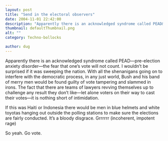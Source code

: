 ```yaml
---
layout: post
title: "Send in the electoral observers"
date: 2004-11-01 22:42:00
description: "Apparently there is an acknowledged syndrome called PEAD&#8212;pre-election anxiety disorder&#8212;the fear that one&#8217;s vote will not count. I wouldn&#8217;t be surprised if it was sweeping the nation. With all the shenanigans going on to interfere with the democratic process, in&#8230;"
thumbnail: defaultThumbnail.png
alt: ""
category: Techno-bollocks

author: dug
---
```


<p>Apparently there is an acknowledged syndrome called <span class="caps"><span class="caps">PEAD</span></span>&#8212;pre-election anxiety disorder&#8212;the fear that one&#8217;s vote will not count. I wouldn&#8217;t be surprised if it was sweeping the nation. With all the shenanigans going on to interfere with the democratic process, in any just world, Bush and his band of merry men would be found guilty of vote tampering and slammed in irons. The fact that there are teams of lawyers revving themselves up to challenge any result they don&#8217;t like&#8212;let alone voters on their way to cast their votes&#8212;it is nothing short of intimidation. </p>

<p>If this was Haiti or Indonesia there would be men in blue helmets and white toyotas hanging out outside the polling stations to make sure the elections are fairly conducted. It&#8217;s a bloody disgrace. Grrrrrr (incoherent, impotent rage)</p>

<p>So yeah. Go vote.</p>
